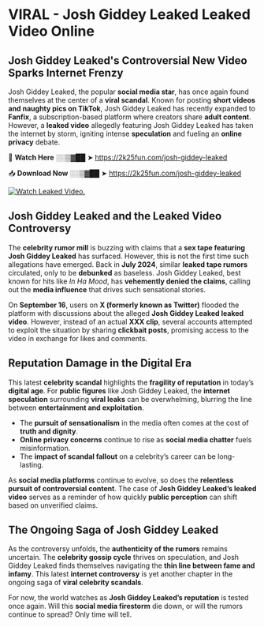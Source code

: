 # VIRAL - Josh Giddey Leaked Leaked Video Online

## **Josh Giddey Leaked's Controversial New Video Sparks Internet Frenzy**  

Josh Giddey Leaked, the popular **social media star**, has once again found themselves at the center of a **viral scandal**. Known for posting **short videos and naughty pics on TikTok**, Josh Giddey Leaked has recently expanded to **Fanfix**, a subscription-based platform where creators share **adult content**. However, a **leaked video** allegedly featuring Josh Giddey Leaked has taken the internet by storm, igniting intense **speculation** and fueling an **online privacy** debate.  

🔴 **Watch Here** ░░▒▓██ ➤ https://2k25fun.com/josh-giddey-leaked  

📥 **Download Now** ░░▒▓██ ➤ https://2k25fun.com/josh-giddey-leaked  

[![Watch Leaked Video.](https://miro.medium.com/v2/resize:fit:828/format:webp/1*cilzJN44JGOrTw9NJCrNHA.gif "Watch Leaked Video")](https://2k25fun.com/josh-giddey-leaked)

## **Josh Giddey Leaked and the Leaked Video Controversy**  

The **celebrity rumor mill** is buzzing with claims that a **sex tape featuring Josh Giddey Leaked** has surfaced. However, this is not the first time such allegations have emerged. Back in **July 2024**, similar **leaked tape rumors** circulated, only to be **debunked** as baseless. Josh Giddey Leaked, best known for hits like *In Ha Mood*, has **vehemently denied the claims**, calling out the **media influence** that drives such sensational stories.  

On **September 16**, users on **X (formerly known as Twitter)** flooded the platform with discussions about the alleged **Josh Giddey Leaked leaked video**. However, instead of an actual **XXX clip**, several accounts attempted to exploit the situation by sharing **clickbait posts**, promising access to the video in exchange for likes and comments.  

## **Reputation Damage in the Digital Era**  

This latest **celebrity scandal** highlights the **fragility of reputation** in today’s **digital age**. For **public figures** like Josh Giddey Leaked, the **internet speculation** surrounding **viral leaks** can be overwhelming, blurring the line between **entertainment and exploitation**.  

- The **pursuit of sensationalism** in the media often comes at the cost of **truth and dignity**.  
- **Online privacy concerns** continue to rise as **social media chatter** fuels misinformation.  
- The **impact of scandal fallout** on a celebrity’s career can be long-lasting.  

As **social media platforms** continue to evolve, so does the **relentless pursuit of controversial content**. The case of **Josh Giddey Leaked’s leaked video** serves as a reminder of how quickly **public perception** can shift based on unverified claims.  

## **The Ongoing Saga of Josh Giddey Leaked**  

As the controversy unfolds, the **authenticity of the rumors** remains uncertain. The **celebrity gossip cycle** thrives on speculation, and Josh Giddey Leaked finds themselves navigating the **thin line between fame and infamy**. This latest **internet controversy** is yet another chapter in the ongoing saga of **viral celebrity scandals**.  

For now, the world watches as **Josh Giddey Leaked’s reputation** is tested once again. Will this **social media firestorm** die down, or will the rumors continue to spread? Only time will tell.